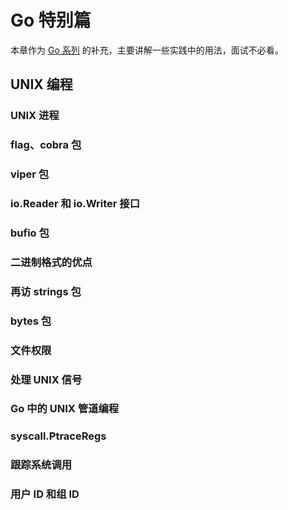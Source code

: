 # Go 特别篇

本章作为 [Go 系列](golang.md) 的补充，主要讲解一些实践中的用法，面试不必看。

## UNIX 编程

### UNIX 进程

### flag、cobra 包

### viper 包

### io.Reader 和 io.Writer 接口

### bufio 包

### 二进制格式的优点

### 再访 strings 包

### bytes 包

### 文件权限

### 处理 UNIX 信号

### Go 中的 UNIX 管道编程

### syscall.PtraceRegs

### 跟踪系统调用

### 用户 ID 和组 ID
